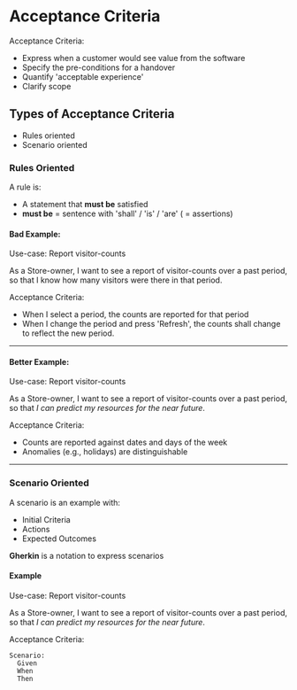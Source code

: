 # Acceptance Criteria

Acceptance Criteria:

- Express when a customer would see value from the software
- Specify the pre-conditions for a handover
- Quantify 'acceptable experience'
- Clarify scope

## Types of Acceptance Criteria

- Rules oriented
- Scenario oriented

### Rules Oriented

A rule is:
- A statement that **must be** satisfied
- **must be** = sentence with 'shall' / 'is' / 'are' ( = assertions)

#### Bad Example:

Use-case: Report visitor-counts

As a Store-owner, I want to see a report of visitor-counts over a past period,
so that I know how many visitors were there in that period.

Acceptance Criteria:

- When I select a period, the counts are reported for that period
- When I change the period and press 'Refresh',
the counts shall change to reflect the new period.

---

#### Better Example:

Use-case: Report visitor-counts

As a Store-owner, I want to see a report of visitor-counts over a past period,
so that _I can predict my resources for the near future_.

Acceptance Criteria:

- Counts are reported against dates and days of the week
- Anomalies (e.g., holidays) are distinguishable

---

### Scenario Oriented

A scenario is an example with:

- Initial Criteria
- Actions
- Expected Outcomes

**Gherkin** is a notation to express scenarios

#### Example

Use-case: Report visitor-counts

As a Store-owner, I want to see a report of visitor-counts over a past period,
so that _I can predict my resources for the near future_.

Acceptance Criteria:

```BDD
Scenario:
  Given
  When
  Then
```
